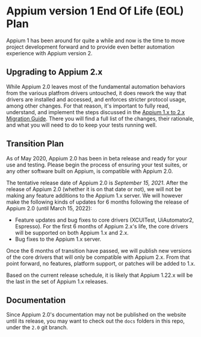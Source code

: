 # Appium version 1 End Of Life (EOL) Plan

Appium 1 has been around for quite a while and now is the time to move
project development forward and to provide even better automation
experience with Appium version 2.

## Upgrading to Appium 2.x

While Appium 2.0 leaves most of the fundamental automation behaviors from the various platfrom
drivers untouched, it does rework the way that drivers are installed and accessed, and enforces
stricter protocol usage, among other changes. For that reason, it's important to fully read,
understand, and implement the steps discussed in the [Appium 1.x to 2.x Migration
Guide](../advanced-concepts/migrating-to-appium-2.0.md). There you will find a full list of the
changes, their rationale, and what you will need to do to keep your tests running well.

## Transition Plan

As of May 2020, Appium 2.0 has been in beta release and ready for your use and testing. Please
begin the process of ensuring your test suites, or any other software built on Appium, is
compatible with Appium 2.0.

The tentative release date of Appium 2.0 is *September 15, 2021*. After the release of
Appium 2.0 (whether it is on that date or not), we will not be making any feature additions to the
Appium 1.x server. We will however make the following kinds of updates for 6 months following the
release of Appium 2.0 (until March 15, 2022):

* Feature updates and bug fixes to core drivers (XCUITest, UiAutomator2, Espresso). For the first
  6 months of Appium 2.x's life, the core drivers will be supported on both Appium 1.x and 2.x.
* Bug fixes to the Appium 1.x server.

Once the 6 months of transition have passed, we will publish new versions of the core drivers that
will only be compatible with Appium 2.x. From that point forward, no features, platform support, or
patches will be added to 1.x.

Based on the current release schedule, it is likely that Appium 1.22.x will be the last in the set
of Appium 1.x releases.

## Documentation

Since Appium 2.0's documentation may not be published on the website until its release, you may
want to check out the `docs` folders in this repo, under the `2.0` git branch.

